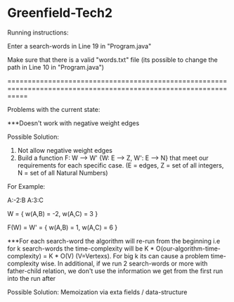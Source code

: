 # Greenfield-Tech2

Running instructions:

Enter a search-words in Line 19 in "Program.java"

Make sure that there is a valid "words.txt" file (its possible to change the path in Line 10 in "Program.java")

=================================================================================================================

Problems with the current state:

***Doesn't work with negative weight edges

Possible Solution:
1. Not allow negative weight edges
2. Build a function F: W --> W' {W: E --> Z, W': E --> N} that meet our requirements for each specific case. 
(E = edges, Z = set of all integers, N = set of all Natural Numbers)

For Example:

A:-2:B
A:3:C

W = { w(A,B) = -2, w(A,C) = 3 }

F(W) = W' = { w(A,B) = 1, w(A,C) = 6 } 

***For each search-word the algorithm will re-run from the beginning i.e for k search-words the time-complexity
will be K * O(our-algorithm-time-complexity) = K * O(V) (V=Vertexs). 
For big k its can cause a problem time-complexity wise.
In additional, if we run 2 search-words or more with father-child relation, 
we don't use the information we get from the first run into the run after

Possible Solution: Memoization via exta fields / data-structure
